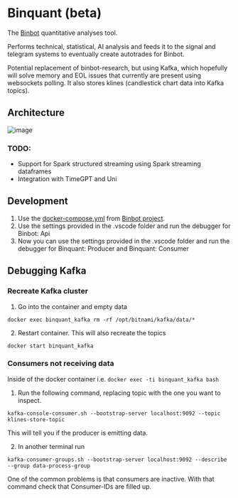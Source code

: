 # Binquant (beta)

The [Binbot](https://github.com/carkod/binbot) quantitative analyses tool.

Performs technical, statistical, AI analysis and feeds it to the signal and telegram systems to eventually create autotrades for Binbot.

Potential replacement of binbot-research, but using Kafka, which hopefully will solve memory and EOL issues that currently are present using websockets polling. It also stores klines (candlestick chart data into Kafka topics).

## Architecture

![image](https://github.com/carkod/binbot/assets/14939793/fbfde06b-1dba-4183-9c4e-26e68a48fa10)

### TODO:

- Support for Spark structured streaming using Spark streaming dataframes
- Integration with TimeGPT and Uni

## Development

1. Use the [docker-compose.yml](https://github.com/carkod/binbot/blob/master/docker-compose.yml) from [Binbot project](https://github.com/carkod/binbot).
2. Use the settings provided in the .vscode folder and run the debugger for Binbot: Api
3. Now you can use the settings provided in the .vscode folder and run the debugger for Binquant: Producer and Binquant: Consumer

## Debugging Kafka

### Recreate Kafka cluster

1. Go into the container and empty data

```
docker exec binquant_kafka rm -rf /opt/bitnami/kafka/data/*
```

2. Restart container. This will also recreate the topics

```
docker start binquant_kafka
```

### Consumers not receiving data

Inside of the docker container i.e. `docker exec -ti binquant_kafka bash`

1. Run the following command, replacing topic with the one you want to inspect.

```
kafka-console-consumer.sh --bootstrap-server localhost:9092 --topic klines-store-topic
```

This will tell you if the producer is emitting data.

2. In another terminal run

```
kafka-consumer-groups.sh --bootstrap-server localhost:9092 --describe --group data-process-group
```

One of the common problems is that consumers are inactive. With that command check that Consumer-IDs are filled up.
